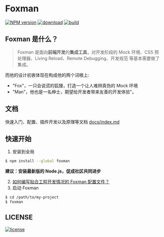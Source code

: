 # Foxman

[][nodei-url]
[![NPM version][npm-image]][npm-url]
[![download][downloads-image]][downloads-url]
[![build][travis-image]][travis-url]  

## Foxman 是什么？
> Foxman 是面向**前端开发**的**集成工具**，对开发阶段的 Mock 环境、CSS 预处理器、Living Reload、Remote Debugging、开发规范 等基本需要做了集成。 

而他的设计初衷体现在构成他的两个词根上:  
* "Fox"，一只会说谎的狐狸，打造一个让人难辨真伪的 Mock 环境
* "Man"，他也是一名绅士，期望给开发者带来友善的开发体验"。

## 文档
快速入门、配置、插件开发以及原理等文档 [docs/index.md](docs/index.md)

## 快速开始
1. 安装到全局
```bash
$ npm install --global foxman
```
**建议：安装最新版的 Node.js，促成社区共同进步**

2. [如何编写贴合工程开发情况的 Foxman 配置文件？](docs/foxman.md)
3. 启动 Foxman
```bash
$ cd /path/to/my-project
$ foxman
```
## LICENSE
[![license][license-image]][license-url]

[npm-url]: https://www.npmjs.com/package/foxman
[npm-image]: https://img.shields.io/npm/v/foxman.svg
[downloads-image]: https://img.shields.io/npm/dm/foxman.svg
[downloads-url]: https://www.npmjs.com/package/foxman
[nodei-image]: https://nodei.co/npm/foxman.png?downloads=true&downloadRank=true&stars=true
[nodei-url]: https://www.npmjs.com/package/foxman
[license-url]: https://github.com/ImHype/foxman/blob/master/LICENSE
[license-image]: https://img.shields.io/github/license/imhype/foxman.svg
[travis-image]: https://travis-ci.org/kaola-fed/foxman.svg?branch=master
[travis-url]: https://travis-ci.org/kaola-fed/foxman
